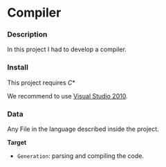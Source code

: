 # Compiler

### Description
In this project I had to develop a compiler.

### Install

This project requires *C** 

We recommend to use [Visual Studio 2010](https://visualstudio.microsoft.com/vs/older-downloads/).


### Data

Any File in the language described inside the project.


**Target**
- `Generation`: parsing and compiling the code.


